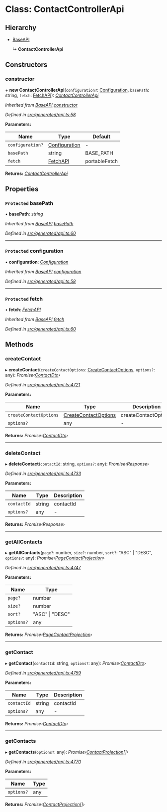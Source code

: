 # Class: ContactControllerApi

## Hierarchy

* [BaseAPI](baseapi.md)

  ↳ **ContactControllerApi**

## Constructors

###  constructor

\+ **new ContactControllerApi**(`configuration?`: [Configuration](configuration.md), `basePath`: string, `fetch`: [FetchAPI](../interfaces/fetchapi.md)): *[ContactControllerApi](contactcontrollerapi.md)*

*Inherited from [BaseAPI](baseapi.md).[constructor](baseapi.md#constructor)*

*Defined in [src/generated/api.ts:58](https://github.com/mailslurp/mailslurp-client-ts-js/blob/4ca018b/src/generated/api.ts#L58)*

**Parameters:**

Name | Type | Default |
------ | ------ | ------ |
`configuration?` | [Configuration](configuration.md) | - |
`basePath` | string |  BASE_PATH |
`fetch` | [FetchAPI](../interfaces/fetchapi.md) |  portableFetch |

**Returns:** *[ContactControllerApi](contactcontrollerapi.md)*

## Properties

### `Protected` basePath

• **basePath**: *string*

*Inherited from [BaseAPI](baseapi.md).[basePath](baseapi.md#protected-basepath)*

*Defined in [src/generated/api.ts:60](https://github.com/mailslurp/mailslurp-client-ts-js/blob/4ca018b/src/generated/api.ts#L60)*

___

### `Protected` configuration

• **configuration**: *[Configuration](configuration.md)*

*Inherited from [BaseAPI](baseapi.md).[configuration](baseapi.md#protected-configuration)*

*Defined in [src/generated/api.ts:58](https://github.com/mailslurp/mailslurp-client-ts-js/blob/4ca018b/src/generated/api.ts#L58)*

___

### `Protected` fetch

• **fetch**: *[FetchAPI](../interfaces/fetchapi.md)*

*Inherited from [BaseAPI](baseapi.md).[fetch](baseapi.md#protected-fetch)*

*Defined in [src/generated/api.ts:60](https://github.com/mailslurp/mailslurp-client-ts-js/blob/4ca018b/src/generated/api.ts#L60)*

## Methods

###  createContact

▸ **createContact**(`createContactOptions`: [CreateContactOptions](../interfaces/createcontactoptions.md), `options?`: any): *Promise‹[ContactDto](../interfaces/contactdto.md)›*

*Defined in [src/generated/api.ts:4721](https://github.com/mailslurp/mailslurp-client-ts-js/blob/4ca018b/src/generated/api.ts#L4721)*

**Parameters:**

Name | Type | Description |
------ | ------ | ------ |
`createContactOptions` | [CreateContactOptions](../interfaces/createcontactoptions.md) | createContactOptions |
`options?` | any | - |

**Returns:** *Promise‹[ContactDto](../interfaces/contactdto.md)›*

___

###  deleteContact

▸ **deleteContact**(`contactId`: string, `options?`: any): *Promise‹Response›*

*Defined in [src/generated/api.ts:4733](https://github.com/mailslurp/mailslurp-client-ts-js/blob/4ca018b/src/generated/api.ts#L4733)*

**Parameters:**

Name | Type | Description |
------ | ------ | ------ |
`contactId` | string | contactId |
`options?` | any | - |

**Returns:** *Promise‹Response›*

___

###  getAllContacts

▸ **getAllContacts**(`page?`: number, `size?`: number, `sort?`: "ASC" | "DESC", `options?`: any): *Promise‹[PageContactProjection](../interfaces/pagecontactprojection.md)›*

*Defined in [src/generated/api.ts:4747](https://github.com/mailslurp/mailslurp-client-ts-js/blob/4ca018b/src/generated/api.ts#L4747)*

**Parameters:**

Name | Type |
------ | ------ |
`page?` | number |
`size?` | number |
`sort?` | "ASC" &#124; "DESC" |
`options?` | any |

**Returns:** *Promise‹[PageContactProjection](../interfaces/pagecontactprojection.md)›*

___

###  getContact

▸ **getContact**(`contactId`: string, `options?`: any): *Promise‹[ContactDto](../interfaces/contactdto.md)›*

*Defined in [src/generated/api.ts:4759](https://github.com/mailslurp/mailslurp-client-ts-js/blob/4ca018b/src/generated/api.ts#L4759)*

**Parameters:**

Name | Type | Description |
------ | ------ | ------ |
`contactId` | string | contactId |
`options?` | any | - |

**Returns:** *Promise‹[ContactDto](../interfaces/contactdto.md)›*

___

###  getContacts

▸ **getContacts**(`options?`: any): *Promise‹[ContactProjection](../interfaces/contactprojection.md)[]›*

*Defined in [src/generated/api.ts:4770](https://github.com/mailslurp/mailslurp-client-ts-js/blob/4ca018b/src/generated/api.ts#L4770)*

**Parameters:**

Name | Type |
------ | ------ |
`options?` | any |

**Returns:** *Promise‹[ContactProjection](../interfaces/contactprojection.md)[]›*
